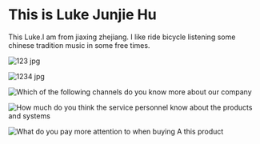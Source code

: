 <html>
<head>
<title>Page Title</title>
</head>
<body>

<h1>This is Luke Junjie Hu</h1>
<p>This Luke.I am from jiaxing zhejiang. I like ride bicycle listening some chinese tradition music in some free times.</p>

</body>
</html>

![123 jpg](https://user-images.githubusercontent.com/127079053/223427037-953fcb8f-e1d9-4fd0-a0a4-b61714b8f4cb.jpg)

![1234 jpg](https://user-images.githubusercontent.com/127079053/223427051-d40111ef-58b5-42fb-a3ac-7d4dc0cb68fb.jpg)

![Which of the following channels do you know more  about our company](https://user-images.githubusercontent.com/127079053/223427974-1a48ff0c-145a-41c1-b614-51850d003d34.jpg)

![How much do you think the service personnel know about the products and systems](https://user-images.githubusercontent.com/127079053/223458214-f7257633-dd7c-4492-a6de-7d8ac708fb73.jpg)

![What do you pay more attention to when buying A this product](https://user-images.githubusercontent.com/127079053/223458233-018581ab-c724-47fb-b9af-4b150e3a3653.jpg)
